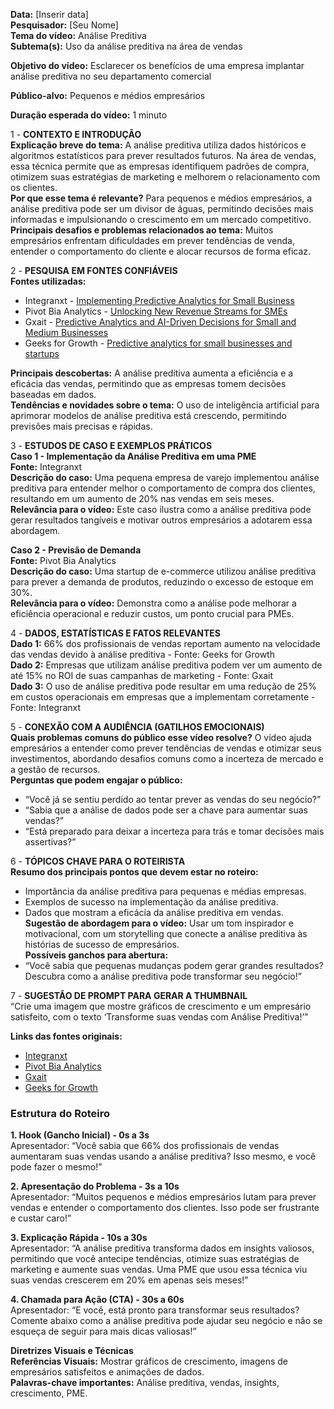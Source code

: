 **Data:** [Inserir data]  
**Pesquisador:** [Seu Nome]  
**Tema do vídeo:** Análise Preditiva  
**Subtema(s):** Uso da análise preditiva na área de vendas  

**Objetivo do vídeo:** Esclarecer os benefícios de uma empresa implantar análise preditiva no seu departamento comercial  

**Público-alvo:** Pequenos e médios empresários  

**Duração esperada do vídeo:** 1 minuto  

1 - **CONTEXTO E INTRODUÇÃO**  
**Explicação breve do tema:** A análise preditiva utiliza dados históricos e algoritmos estatísticos para prever resultados futuros. Na área de vendas, essa técnica permite que as empresas identifiquem padrões de compra, otimizem suas estratégias de marketing e melhorem o relacionamento com os clientes.  
**Por que esse tema é relevante?** Para pequenos e médios empresários, a análise preditiva pode ser um divisor de águas, permitindo decisões mais informadas e impulsionando o crescimento em um mercado competitivo.  
**Principais desafios e problemas relacionados ao tema:** Muitos empresários enfrentam dificuldades em prever tendências de venda, entender o comportamento do cliente e alocar recursos de forma eficaz.  

2 - **PESQUISA EM FONTES CONFIÁVEIS**  
**Fontes utilizadas:**  
- Integranxt - [Implementing Predictive Analytics for Small Business](https://integranxt.com/blog/implementing-predictive-analytics-for-small-business-the-ultimate-guide/)  
- Pivot Bia Analytics - [Unlocking New Revenue Streams for SMEs](https://www.pivotbianalytics.com/predictive-sales-analytics-unlocking-new-revenue-streams-for-smes/)  
- Gxait - [Predictive Analytics and AI-Driven Decisions for Small and Medium Businesses](https://gxait.com/business-strategy/predictive-analytics-and-ai-driven-decisions-for-small-and-medium-businesses/)  
- Geeks for Growth - [Predictive analytics for small businesses and startups](https://geeksforgrowth.com/blog/predictive-analytics-or-small-businesses-and-startups/)  

**Principais descobertas:** A análise preditiva aumenta a eficiência e a eficácia das vendas, permitindo que as empresas tomem decisões baseadas em dados.  
**Tendências e novidades sobre o tema:** O uso de inteligência artificial para aprimorar modelos de análise preditiva está crescendo, permitindo previsões mais precisas e rápidas.  

3 - **ESTUDOS DE CASO E EXEMPLOS PRÁTICOS**  
**Caso 1 - Implementação da Análise Preditiva em uma PME**  
**Fonte:** Integranxt  
**Descrição do caso:** Uma pequena empresa de varejo implementou análise preditiva para entender melhor o comportamento de compra dos clientes, resultando em um aumento de 20% nas vendas em seis meses.  
**Relevância para o vídeo:** Este caso ilustra como a análise preditiva pode gerar resultados tangíveis e motivar outros empresários a adotarem essa abordagem.  

**Caso 2 - Previsão de Demanda**  
**Fonte:** Pivot Bia Analytics  
**Descrição do caso:** Uma startup de e-commerce utilizou análise preditiva para prever a demanda de produtos, reduzindo o excesso de estoque em 30%.  
**Relevância para o vídeo:** Demonstra como a análise pode melhorar a eficiência operacional e reduzir custos, um ponto crucial para PMEs.  

4 - **DADOS, ESTATÍSTICAS E FATOS RELEVANTES**  
**Dado 1:** 66% dos profissionais de vendas reportam aumento na velocidade das vendas devido à análise preditiva - Fonte: Geeks for Growth  
**Dado 2:** Empresas que utilizam análise preditiva podem ver um aumento de até 15% no ROI de suas campanhas de marketing - Fonte: Gxait  
**Dado 3:** O uso de análise preditiva pode resultar em uma redução de 25% em custos operacionais em empresas que a implementam corretamente - Fonte: Integranxt  

5 - **CONEXÃO COM A AUDIÊNCIA (GATILHOS EMOCIONAIS)**  
**Quais problemas comuns do público esse vídeo resolve?** O vídeo ajuda empresários a entender como prever tendências de vendas e otimizar seus investimentos, abordando desafios comuns como a incerteza de mercado e a gestão de recursos.  
**Perguntas que podem engajar o público:**  
- “Você já se sentiu perdido ao tentar prever as vendas do seu negócio?”  
- “Sabia que a análise de dados pode ser a chave para aumentar suas vendas?”  
- “Está preparado para deixar a incerteza para trás e tomar decisões mais assertivas?”  

6 - **TÓPICOS CHAVE PARA O ROTEIRISTA**  
**Resumo dos principais pontos que devem estar no roteiro:**  
- Importância da análise preditiva para pequenas e médias empresas.  
- Exemplos de sucesso na implementação da análise preditiva.  
- Dados que mostram a eficácia da análise preditiva em vendas.  
**Sugestão de abordagem para o vídeo:** Usar um tom inspirador e motivacional, com um storytelling que conecte a análise preditiva às histórias de sucesso de empresários.  
**Possíveis ganchos para abertura:**  
- “Você sabia que pequenas mudanças podem gerar grandes resultados? Descubra como a análise preditiva pode transformar seu negócio!”  

7 - **SUGESTÃO DE PROMPT PARA GERAR A THUMBNAIL**  
“Crie uma imagem que mostre gráficos de crescimento e um empresário satisfeito, com o texto ‘Transforme suas vendas com Análise Preditiva!’”  

**Links das fontes originais:**  
- [Integranxt](https://integranxt.com/blog/implementing-predictive-analytics-for-small-business-the-ultimate-guide/)  
- [Pivot Bia Analytics](https://www.pivotbianalytics.com/predictive-sales-analytics-unlocking-new-revenue-streams-for-smes/)  
- [Gxait](https://gxait.com/business-strategy/predictive-analytics-and-ai-driven-decisions-for-small-and-medium-businesses/)  
- [Geeks for Growth](https://geeksforgrowth.com/blog/predictive-analytics-or-small-businesses-and-startups/)  

### Estrutura do Roteiro
**1. Hook (Gancho Inicial) - 0s a 3s**  
Apresentador: “Você sabia que 66% dos profissionais de vendas aumentaram suas vendas usando a análise preditiva? Isso mesmo, e você pode fazer o mesmo!”

**2. Apresentação do Problema - 3s a 10s**  
Apresentador: “Muitos pequenos e médios empresários lutam para prever vendas e entender o comportamento dos clientes. Isso pode ser frustrante e custar caro!”

**3. Explicação Rápida - 10s a 30s**  
Apresentador: “A análise preditiva transforma dados em insights valiosos, permitindo que você antecipe tendências, otimize suas estratégias de marketing e aumente suas vendas. Uma PME que usou essa técnica viu suas vendas crescerem em 20% em apenas seis meses!”

**4. Chamada para Ação (CTA) - 30s a 60s**  
Apresentador: “E você, está pronto para transformar seus resultados? Comente abaixo como a análise preditiva pode ajudar seu negócio e não se esqueça de seguir para mais dicas valiosas!”  

**Diretrizes Visuais e Técnicas**  
**Referências Visuais:** Mostrar gráficos de crescimento, imagens de empresários satisfeitos e animações de dados.  
**Palavras-chave importantes:** Análise preditiva, vendas, insights, crescimento, PME.
